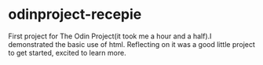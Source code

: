 # odinproject-recepie
 First project for The Odin Project(it took me a hour and a half).I demonstrated the basic use of html. Reflecting on it was a good little project to get started, excited to learn more.
